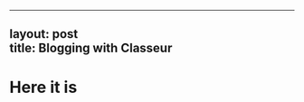<hr>
<h2 id="layout-posttitle-blogging-with-classeur">layout: post<br>
title: Blogging with Classeur</h2>
<h1 id="here-it-is">Here it is</h1>